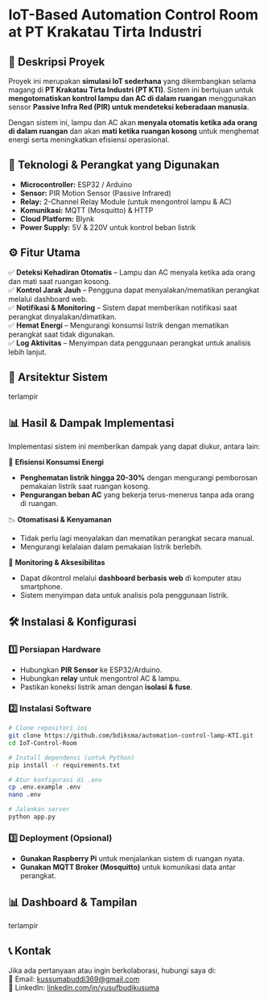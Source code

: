 # **IoT-Based Automation Control Room at PT Krakatau Tirta Industri**  

## **📌 Deskripsi Proyek**  
Proyek ini merupakan **simulasi IoT sederhana** yang dikembangkan selama magang di **PT Krakatau Tirta Industri (PT KTI)**. Sistem ini bertujuan untuk **mengotomatiskan kontrol lampu dan AC di dalam ruangan** menggunakan sensor **Passive Infra Red (PIR) untuk mendeteksi keberadaan manusia**.  

Dengan sistem ini, lampu dan AC akan **menyala otomatis ketika ada orang di dalam ruangan** dan akan **mati ketika ruangan kosong** untuk menghemat energi serta meningkatkan efisiensi operasional.  

## **🔧 Teknologi & Perangkat yang Digunakan**  
- **Microcontroller:** ESP32 / Arduino  
- **Sensor:** PIR Motion Sensor (Passive Infrared)  
- **Relay:** 2-Channel Relay Module (untuk mengontrol lampu & AC)  
- **Komunikasi:** MQTT (Mosquitto) & HTTP  
- **Cloud Platform:** Blynk  
- **Power Supply:** 5V & 220V untuk kontrol beban listrik  

## **⚙️ Fitur Utama**  
✅ **Deteksi Kehadiran Otomatis** – Lampu dan AC menyala ketika ada orang dan mati saat ruangan kosong.  
✅ **Kontrol Jarak Jauh** – Pengguna dapat menyalakan/mematikan perangkat melalui dashboard web.  
✅ **Notifikasi & Monitoring** – Sistem dapat memberikan notifikasi saat perangkat dinyalakan/dimatikan.  
✅ **Hemat Energi** – Mengurangi konsumsi listrik dengan mematikan perangkat saat tidak digunakan.  
✅ **Log Aktivitas** – Menyimpan data penggunaan perangkat untuk analisis lebih lanjut.  

## **📡 Arsitektur Sistem**  
terlampir

## **📊 Hasil & Dampak Implementasi**  
Implementasi sistem ini memberikan dampak yang dapat diukur, antara lain:  

🚀 **Efisiensi Konsumsi Energi**  
- **Penghematan listrik hingga 20-30%** dengan mengurangi pemborosan pemakaian listrik saat ruangan kosong.  
- **Pengurangan beban AC** yang bekerja terus-menerus tanpa ada orang di ruangan.  

📉 **Otomatisasi & Kenyamanan**  
- Tidak perlu lagi menyalakan dan mematikan perangkat secara manual.  
- Mengurangi kelalaian dalam pemakaian listrik berlebih.  

📡 **Monitoring & Aksesibilitas**  
- Dapat dikontrol melalui **dashboard berbasis web** di komputer atau smartphone.  
- Sistem menyimpan data untuk analisis pola penggunaan listrik.  

## **🛠️ Instalasi & Konfigurasi**  
### **1️⃣ Persiapan Hardware**  
- Hubungkan **PIR Sensor** ke ESP32/Arduino.  
- Hubungkan **relay** untuk mengontrol AC & lampu.  
- Pastikan koneksi listrik aman dengan **isolasi & fuse**.  

### **2️⃣ Instalasi Software**  
```bash
# Clone repositori ini
git clone https://github.com/bdiksma/automation-control-lamp-KTI.git
cd IoT-Control-Room

# Install dependensi (untuk Python)
pip install -r requirements.txt

# Atur konfigurasi di .env
cp .env.example .env
nano .env

# Jalankan server
python app.py
```

### **3️⃣ Deployment (Opsional)**  
- **Gunakan Raspberry Pi** untuk menjalankan sistem di ruangan nyata.  
- **Gunakan MQTT Broker (Mosquitto)** untuk komunikasi data antar perangkat.  

## **📊 Dashboard & Tampilan**  
terlampir

## **📞 Kontak**  
Jika ada pertanyaan atau ingin berkolaborasi, hubungi saya di:  
📧 Email: kussumabuddi369@gmail.com  
🔗 LinkedIn: [linkedin.com/in/yusufbudikusuma](https://linkedin.com/in/yusufbudikusuma)  

